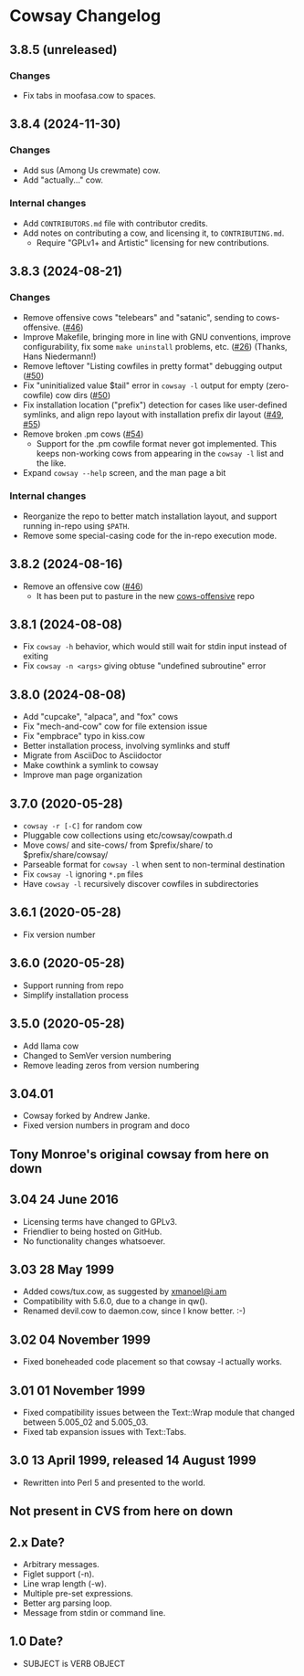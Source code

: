 Cowsay Changelog
================

## 3.8.5 (unreleased)

### Changes

- Fix tabs in moofasa.cow to spaces.

## 3.8.4 (2024-11-30)

### Changes

- Add sus (Among Us crewmate) cow.
- Add "actually..." cow.

### Internal changes

- Add `CONTRIBUTORS.md` file with contributor credits.
- Add notes on contributing a cow, and licensing it, to `CONTRIBUTING.md`.
  - Require "GPLv1+ and Artistic" licensing for new contributions.

## 3.8.3 (2024-08-21)

### Changes

- Remove offensive cows "telebears" and "satanic", sending to cows-offensive. ([#46](https://github.com/cowsay-org/cowsay/issues/46))
- Improve Makefile, bringing more in line with GNU conventions, improve configurability, fix some `make uninstall` problems, etc. ([#26](https://github.com/cowsay-org/cowsay/pull/26)) (Thanks, Hans Niedermann!)
- Remove leftover "Listing cowfiles in pretty format" debugging output ([#50](https://github.com/cowsay-org/cowsay/issues/50))
- Fix "uninitialized value $tail" error in `cowsay -l` output for empty (zero-cowfile) cow dirs ([#50](https://github.com/cowsay-org/cowsay/issues/50))
- Fix installation location ("prefix") detection for cases like user-defined symlinks, and align repo layout with installation prefix dir layout ([#49](https://github.com/cowsay-org/cowsay/issues/49), [#55](https://github.com/cowsay-org/cowsay/issues/55))
- Remove broken .pm cows ([#54](https://github.com/cowsay-org/cowsay/issues/54))
  - Support for the .pm cowfile format never got implemented. This keeps non-working cows from appearing in the `cowsay -l` list and the like.
- Expand `cowsay --help` screen, and the man page a bit

### Internal changes

- Reorganize the repo to better match installation layout, and support running in-repo using `$PATH`.
- Remove some special-casing code for the in-repo execution mode.

## 3.8.2 (2024-08-16)

- Remove an offensive cow ([#46](https://github.com/cowsay-org/cowsay/issues/46))
  - It has been put to pasture in the new [cows-offensive](https://github.com/cowsay-org/cows-offensive) repo

## 3.8.1 (2024-08-08)

- Fix `cowsay -h` behavior, which would still wait for stdin input instead of exiting
- Fix `cowsay -n <args>` giving obtuse "undefined subroutine" error

## 3.8.0 (2024-08-08)

- Add "cupcake", "alpaca", and "fox" cows
- Fix "mech-and-cow" cow for file extension issue
- Fix "empbrace" typo in kiss.cow
- Better installation process, involving symlinks and stuff
- Migrate from AsciiDoc to Asciidoctor
- Make cowthink a symlink to cowsay
- Improve man page organization

## 3.7.0 (2020-05-28)

- `cowsay -r [-C]` for random cow
- Pluggable cow collections using etc/cowsay/cowpath.d
- Move cows/ and site-cows/ from $prefix/share/ to $prefix/share/cowsay/
- Parseable format for `cowsay -l` when sent to non-terminal destination
- Fix `cowsay -l` ignoring `*.pm` files
- Have `cowsay -l` recursively discover cowfiles in subdirectories

## 3.6.1 (2020-05-28)

- Fix version number

## 3.6.0 (2020-05-28)

- Support running from repo
- Simplify installation process

## 3.5.0 (2020-05-28)

- Add llama cow
- Changed to SemVer version numbering
- Remove leading zeros from version numbering

## 3.04.01

- Cowsay forked by Andrew Janke.
- Fixed version numbers in program and doco

## Tony Monroe's original cowsay from here on down

## 3.04 24 June 2016

- Licensing terms have changed to GPLv3.
- Friendlier to being hosted on GitHub.
- No functionality changes whatsoever.

## 3.03 28 May 1999

- Added cows/tux.cow, as suggested by xmanoel@i.am
- Compatibility with 5.6.0, due to a change in qw().
- Renamed devil.cow to daemon.cow, since I know better. :-)

## 3.02 04 November 1999

- Fixed boneheaded code placement so that cowsay -l actually works.

## 3.01 01 November 1999

- Fixed compatibility issues between the Text::Wrap module that changed between 5.005_02 and 5.005_03.
- Fixed tab expansion issues with Text::Tabs.

## 3.0 13 April 1999, released 14 August 1999

- Rewritten into Perl 5 and presented to the world.

## Not present in CVS from here on down

## 2.x Date?

- Arbitrary messages. 
- Figlet support (-n). 
- Line wrap length (-w). 
- Multiple pre-set expressions.
- Better arg parsing loop.
- Message from stdin or command line.

## 1.0 Date?

- SUBJECT is VERB OBJECT
